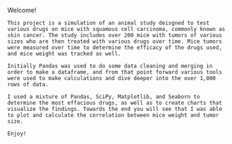 Welcome! 

    This project is a simulation of an animal study deisgned to test various drugs on mice with squamous cell carcinoma, commonly known as skin cancer. The study includes over 200 mice with tumors of various sizes who are then treated with various drugs over time. Mice tumors were measured over time to determine the efficacy of the drugs used, and mice weight was tracked as well. 

    Initially Pandas was used to do some data cleaning and merging in order to make a dataframe, and from that point forward various tools were used to make calculations and dive deeper into the over 1,000 rows of data.
    
    I used a mixture of Pandas, SciPy, Matplotlib, and Seaborn to determine the most effacious drugs, as well as to create charts that visualize the findings. Towards the end you will see that I was able to plot and calculate the correlation between mice weight and tumor size. 

    Enjoy!